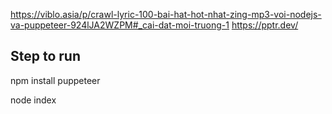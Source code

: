 https://viblo.asia/p/crawl-lyric-100-bai-hat-hot-nhat-zing-mp3-voi-nodejs-va-puppeteer-924lJA2WZPM#_cai-dat-moi-truong-1
https://pptr.dev/

## Step to run

npm install puppeteer

node index